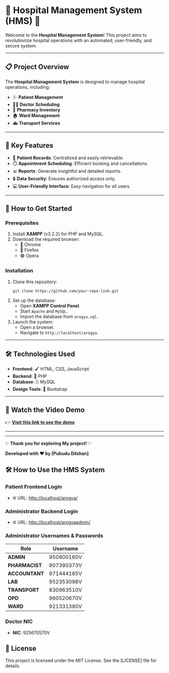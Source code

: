 
# 🏥 Hospital Management System (HMS) 🏥 

Welcome to the **Hospital Management System**! This project aims to revolutionize hospital operations with an automated, user-friendly, and secure system.

---

## 📋 **Project Overview**
The **Hospital Management System** is designed to manage hospital operations, including:
- 🩺 **Patient Management**  
- 🧑‍⚕️ **Doctor Scheduling**  
- 💊 **Pharmacy Inventory**  
- 🏠 **Ward Management**  
- 🚑 **Transport Services**

---

## 🌟 **Key Features**
- 📂 **Patient Records**: Centralized and easily retrievable.
- ⏱️ **Appointment Scheduling**: Efficient booking and cancellations.
- 📊 **Reports**: Generate insightful and detailed reports.
- 🔒 **Data Security**: Ensures authorized access only.
- 💻 **User-Friendly Interface**: Easy navigation for all users.

---

## 🚀 **How to Get Started**

### Prerequisites
1. Install **XAMPP** (v3.2.2) for PHP and MySQL.
2. Download the required browser:
   - 🔵 Chrome
   - 🔴 Firefox
   - 🟢 Opera

### Installation
1. Clone this repository:
   ```bash
   git clone https://github.com/your-repo-link.git
   ```
2. Set up the database:
   - Open **XAMPP Control Panel**.
   - Start `Apache` and `MySQL`.
   - Import the database from `arogya.sql`.
3. Launch the system:
   - Open a browser.
   - Navigate to `http://localhost/arogya`.

---

## 🛠️ **Technologies Used**
- **Frontend**: 🖌️ HTML, CSS, JavaScript
- **Backend**: 🐘 PHP
- **Database**: 🗄️ MySQL
- **Design Tools**: 🎨 Bootstrap

---

## 🎥 Watch the Video Demo

👉 **[Visit this link to see the demo](https://www.youtube.com/watch?v=jHVkgsRsynA)**

---



---

✨ **Thank you for exploring My project!** ✨

**Developed with ❤️ by [Pubudu Dilshan]**

## 🛠️ **How to Use the HMS System**

### Patient Frontend Login
- 🌐 URL: [http://localhost/arogya/](http://localhost/arogya/)

### Administrator Backend Login
- 🌐 URL: [http://localhost/arogyaadmin/](http://localhost/arogyaadmin/)

### Administrator Usernames & Passwords
| Role          | Username        |
|---------------|-----------------|
| **ADMIN**     | 950800160V      |
| **PHARMACIST**| 907390373V      |
| **ACCOUNTANT**| 971444185V      |
| **LAB**       | 952353098V      |
| **TRANSPORT** | 830963510V      |
| **OPD**       | 960520670V      |
| **WARD**      | 921331380V      |

### Doctor NIC
- **NIC**: 925670570V

## 📜 License
This project is licensed under the MIT License. See the [LICENSE] file for details.
